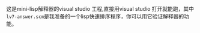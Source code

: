 这是mini-lisp解释器的visual studio 工程,直接用visual studio 打开就能跑，其中`lv7-answer.scm`是我准备的一个lisp快速排序程序，你可以用它验证解释器的功能。